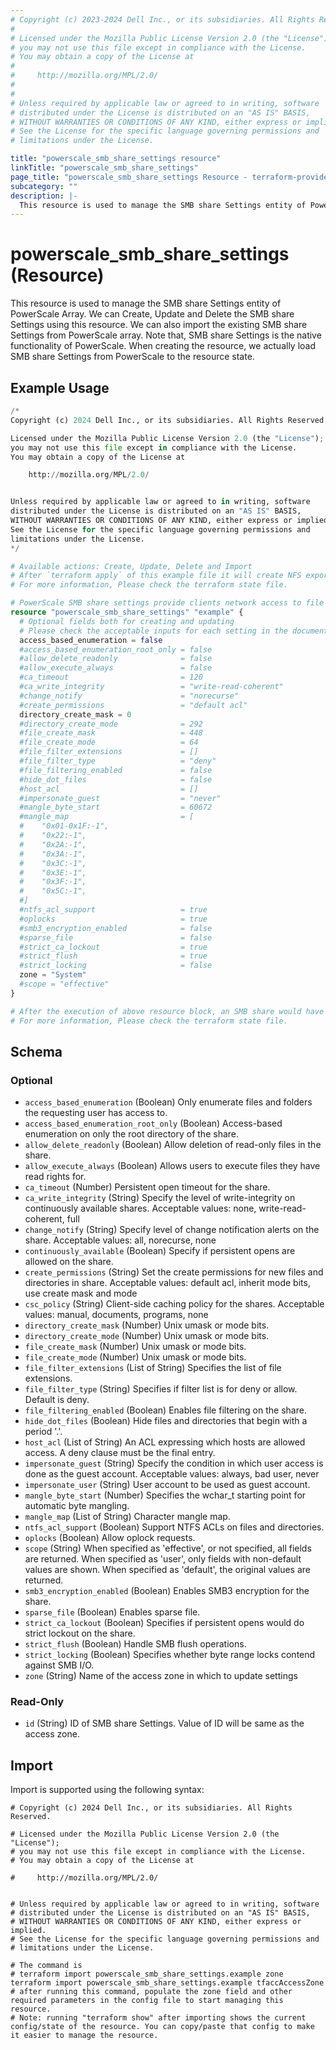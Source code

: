 ```yaml
---
# Copyright (c) 2023-2024 Dell Inc., or its subsidiaries. All Rights Reserved.
#
# Licensed under the Mozilla Public License Version 2.0 (the "License");
# you may not use this file except in compliance with the License.
# You may obtain a copy of the License at
#
#     http://mozilla.org/MPL/2.0/
#
#
# Unless required by applicable law or agreed to in writing, software
# distributed under the License is distributed on an "AS IS" BASIS,
# WITHOUT WARRANTIES OR CONDITIONS OF ANY KIND, either express or implied.
# See the License for the specific language governing permissions and
# limitations under the License.

title: "powerscale_smb_share_settings resource"
linkTitle: "powerscale_smb_share_settings"
page_title: "powerscale_smb_share_settings Resource - terraform-provider-powerscale"
subcategory: ""
description: |-
  This resource is used to manage the SMB share Settings entity of PowerScale Array. We can Create, Update and Delete the SMB share Settings using this resource. We can also import the existing SMB share Settings from PowerScale array. Note that, SMB share Settings is the native functionality of PowerScale. When creating the resource, we actually load SMB share Settings from PowerScale to the resource state.
---
```


# powerscale_smb_share_settings (Resource)

This resource is used to manage the SMB share Settings entity of PowerScale Array. We can Create, Update and Delete the SMB share Settings using this resource. We can also import the existing SMB share Settings from PowerScale array. Note that, SMB share Settings is the native functionality of PowerScale. When creating the resource, we actually load SMB share Settings from PowerScale to the resource state.


## Example Usage

```terraform
/*
Copyright (c) 2024 Dell Inc., or its subsidiaries. All Rights Reserved.

Licensed under the Mozilla Public License Version 2.0 (the "License");
you may not use this file except in compliance with the License.
You may obtain a copy of the License at

    http://mozilla.org/MPL/2.0/


Unless required by applicable law or agreed to in writing, software
distributed under the License is distributed on an "AS IS" BASIS,
WITHOUT WARRANTIES OR CONDITIONS OF ANY KIND, either express or implied.
See the License for the specific language governing permissions and
limitations under the License.
*/

# Available actions: Create, Update, Delete and Import
# After `terraform apply` of this example file it will create NFS export on specified paths on the PowerScale Array.
# For more information, Please check the terraform state file.

# PowerScale SMB share settings provide clients network access to file system resources on the cluster
resource "powerscale_smb_share_settings" "example" {
  # Optional fields both for creating and updating
  # Please check the acceptable inputs for each setting in the documentation
  access_based_enumeration = false
  #access_based_enumeration_root_only = false
  #allow_delete_readonly              = false
  #allow_execute_always               = false
  #ca_timeout                         = 120
  #ca_write_integrity                 = "write-read-coherent"
  #change_notify                      = "norecurse"
  #create_permissions                 = "default acl"
  directory_create_mask = 0
  #directory_create_mode              = 292
  #file_create_mask                   = 448
  #file_create_mode                   = 64
  #file_filter_extensions             = []
  #file_filter_type                   = "deny"
  #file_filtering_enabled             = false
  #hide_dot_files                     = false
  #host_acl                           = []
  #impersonate_guest                  = "never"
  #mangle_byte_start                  = 60672
  #mangle_map                         = [
  #    "0x01-0x1F:-1",
  #    "0x22:-1",
  #    "0x2A:-1",
  #    "0x3A:-1",
  #    "0x3C:-1",
  #    "0x3E:-1",
  #    "0x3F:-1",
  #    "0x5C:-1",
  #]
  #ntfs_acl_support                   = true
  #oplocks                            = true
  #smb3_encryption_enabled            = false
  #sparse_file                        = false
  #strict_ca_lockout                  = true
  #strict_flush                       = true
  #strict_locking                     = false
  zone = "System"
  #scope = "effective"
}

# After the execution of above resource block, an SMB share would have been created on the PowerScale array.
# For more information, Please check the terraform state file.
```

<!-- schema generated by tfplugindocs -->
## Schema

### Optional

- `access_based_enumeration` (Boolean) Only enumerate files and folders the requesting user has access to.
- `access_based_enumeration_root_only` (Boolean) Access-based enumeration on only the root directory of the share.
- `allow_delete_readonly` (Boolean) Allow deletion of read-only files in the share.
- `allow_execute_always` (Boolean) Allows users to execute files they have read rights for.
- `ca_timeout` (Number) Persistent open timeout for the share.
- `ca_write_integrity` (String) Specify the level of write-integrity on continuously available shares. Acceptable values: none, write-read-coherent, full
- `change_notify` (String) Specify level of change notification alerts on the share. Acceptable values: all, norecurse, none
- `continuously_available` (Boolean) Specify if persistent opens are allowed on the share.
- `create_permissions` (String) Set the create permissions for new files and directories in share. Acceptable values: default acl, inherit mode bits, use create mask and mode
- `csc_policy` (String) Client-side caching policy for the shares. Acceptable values: manual, documents, programs, none
- `directory_create_mask` (Number) Unix umask or mode bits.
- `directory_create_mode` (Number) Unix umask or mode bits.
- `file_create_mask` (Number) Unix umask or mode bits.
- `file_create_mode` (Number) Unix umask or mode bits.
- `file_filter_extensions` (List of String) Specifies the list of file extensions.
- `file_filter_type` (String) Specifies if filter list is for deny or allow. Default is deny.
- `file_filtering_enabled` (Boolean) Enables file filtering on the share.
- `hide_dot_files` (Boolean) Hide files and directories that begin with a period '.'.
- `host_acl` (List of String) An ACL expressing which hosts are allowed access. A deny clause must be the final entry.
- `impersonate_guest` (String) Specify the condition in which user access is done as the guest account. Acceptable values: always, bad user, never
- `impersonate_user` (String) User account to be used as guest account.
- `mangle_byte_start` (Number) Specifies the wchar_t starting point for automatic byte mangling.
- `mangle_map` (List of String) Character mangle map.
- `ntfs_acl_support` (Boolean) Support NTFS ACLs on files and directories.
- `oplocks` (Boolean) Allow oplock requests.
- `scope` (String) When specified as 'effective', or not specified, all fields are returned. When specified as 'user', only fields with non-default values are shown. When specified as 'default', the original values are returned.
- `smb3_encryption_enabled` (Boolean) Enables SMB3 encryption for the share.
- `sparse_file` (Boolean) Enables sparse file.
- `strict_ca_lockout` (Boolean) Specifies if persistent opens would do strict lockout on the share.
- `strict_flush` (Boolean) Handle SMB flush operations.
- `strict_locking` (Boolean) Specifies whether byte range locks contend against SMB I/O.
- `zone` (String) Name of the access zone in which to update settings

### Read-Only

- `id` (String) ID of SMB share Settings. Value of ID will be same as the access zone.

## Import

Import is supported using the following syntax:

```shell
# Copyright (c) 2024 Dell Inc., or its subsidiaries. All Rights Reserved.

# Licensed under the Mozilla Public License Version 2.0 (the "License");
# you may not use this file except in compliance with the License.
# You may obtain a copy of the License at

#     http://mozilla.org/MPL/2.0/


# Unless required by applicable law or agreed to in writing, software
# distributed under the License is distributed on an "AS IS" BASIS,
# WITHOUT WARRANTIES OR CONDITIONS OF ANY KIND, either express or implied.
# See the License for the specific language governing permissions and
# limitations under the License.

# The command is
# terraform import powerscale_smb_share_settings.example zone 
terraform import powerscale_smb_share_settings.example tfaccAccessZone
# after running this command, populate the zone field and other required parameters in the config file to start managing this resource.
# Note: running "terraform show" after importing shows the current config/state of the resource. You can copy/paste that config to make it easier to manage the resource.
```
